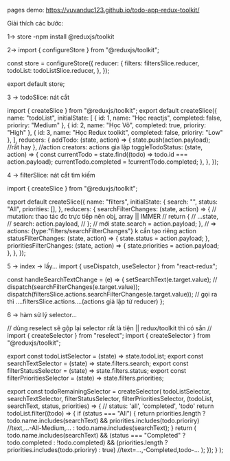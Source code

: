 pages demo: https://vuvanduc123.github.io/todo-app-redux-toolkit/

Giải thích các bước:

1-> store
-npm install @reduxjs/toolkit

2-> import { configureStore } from "@reduxjs/toolkit";

const store = configureStore({
  reducer: {
    filters: filtersSlice.reducer,
    todoList: todoListSlice.reducer,
  },
});

export default store;

3 -> todoSlice: nát cắt

import { createSlice } from "@reduxjs/toolkit";
export default createSlice({
  name: "todoList",
  initialState: [
    { id: 1, name: "Học reactjs", completed: false, prioriry: "Medium" },
    { id: 2, name: "Học Võ", completed: true, prioriry: "High" },
    { id: 3, name: "Học Redux toolkit", completed: false, prioriry: "Low" },
  ],
  reducers: {
    addTodo: (state, action) => {
      state.push(action.payload); //rất hay
    }, //action creators: actions gia lập
    toggleTodoStatus: (state, action) => {
      const currentTodo = state.find((todo) => todo.id === action.payload);
      currentTodo.completed = !currentTodo.completed;
    },
  },
});

4 -> filterSlice: nát cắt tìm kiếm

import { createSlice } from "@reduxjs/toolkit";

export default createSlice({
  name: "filters",
  initialState: {
    search: "",
    status: "All",
    priorities: [],
  },
  reducers: {
    searchFilterChanges: (state, action) => {
      // mutation: thao tác đc trực tiếp nên obj, array || IMMER
      // return {
      //   ...state,
      //   search: action.payload,
      // };
      // mới
      state.search = action.payload;
    }, // => actions: {type:"filters/searchFilterChanges"} k cần tạo riêng action
    statusFilterChanges: (state, action) => {
      state.status = action.payload;
    },
    prioritiesFilterChanges: (state, action) => {
      state.priorities = action.payload;
    },
  },
});

5 -> index -> lấy...
import { useDispatch, useSelector } from "react-redux";

const handleSearchTextChange = (e) => {
    setSearchText(e.target.value);
    // dispatch(searchFilterChanges(e.target.value));
    dispatch(filtersSlice.actions.searchFilterChanges(e.target.value)); // gọi ra thì ....filtersSlice.actions....(actions giả lập từ reducer)
  };


6 -> hàm sử lý selector...

// dùng reselect sẽ gộp lại selector rất là tiện || redux/toolkit thì có sẵn
// import { createSelector } from "reselect";
import { createSelector } from "@reduxjs/toolkit";

export const todoListSelector = (state) => state.todoList;
export const searchTextSelector = (state) => state.filters.search;
export const filterStatusSelector = (state) => state.filters.status;
export const filterPrioritiesSelector = (state) => state.filters.priorities;

export const todoRemainingSelector = createSelector(
  todoListSelector,
  searchTextSelector,
  filterStatusSelector,
  filterPrioritiesSelector,
  (todoList, searchText, status, priorities) => {
    // status: 'all', 'completed', 'todo'
    return todoList.filter((todo) => {
      if (status === "All") {
        return priorities.length
          ? todo.name.includes(searchText) && priorities.includes(todo.prioriry) //text,...-All-Medium,...
          : todo.name.includes(searchText);
      }
      return (
        todo.name.includes(searchText) &&
        (status === "Completed" ? todo.completed : !todo.completed) &&
        (priorities.length ? priorities.includes(todo.prioriry) : true) //text=...,-Completed,todo-...
      );
    });
  }
);
